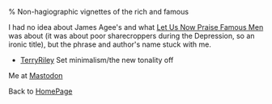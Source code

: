% Non-hagiographic vignettes of the rich and famous

I had no idea about James Agee's and what 
[Let Us Now Praise Famous Men](http://en.wikipedia.org/wiki/Let_Us_Now_Praise_Famous_Men)
was about (it was about poor sharecroppers during the Depression, so an ironic title), but the phrase and author's name stuck with me.

* [TerryRiley](TerryRiley.html) Set minimalism/the new tonality off

Me at [Mastodon](https://mastodon.sdf.org/@drbean)	

Back to [HomePage](HomePage.html)
